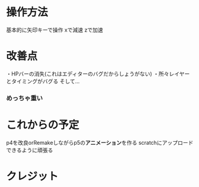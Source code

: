 # 操作方法
基本的に矢印キーで操作
xで減速
zで加速

# 改善点
・HPバーの消失(これはエディターのバグだからしょうがない)
・所々レイヤーとタイミングがバグる
そして...

### めっちゃ重い

# これからの予定
p4を改良orRemakeしながらp5の**アニメーション**を作る
scratchにアップロードできるように頑張る

# クレジット
